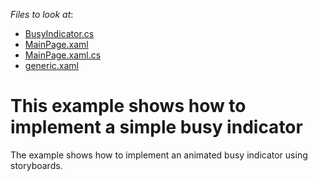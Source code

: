 <!-- default file list -->
*Files to look at*:

* [BusyIndicator.cs](./CS/SilverlightApplication1/BusyIndicator.cs)
* [MainPage.xaml](./CS/SilverlightApplication1/MainPage.xaml)
* [MainPage.xaml.cs](./CS/SilverlightApplication1/MainPage.xaml.cs)
* [generic.xaml](./CS/SilverlightApplication1/themes/generic.xaml)
<!-- default file list end -->
# This example shows how to implement a simple busy indicator


<p>The example shows how to implement an animated busy indicator using storyboards.</p>

<br/>


